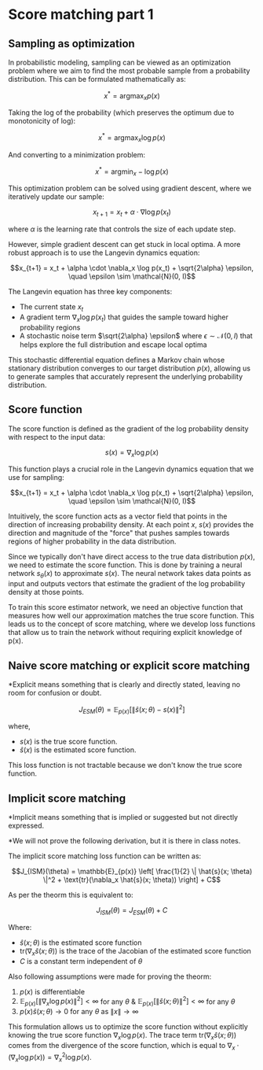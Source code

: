 # Score matching part 1
## Sampling as optimization

In probabilistic modeling, sampling can be viewed as an optimization problem where we aim to find the most probable sample from a probability distribution. This can be formulated mathematically as:

$$x^* = \mathop{\arg \max}_{x} p(x)$$  

Taking the log of the probability (which preserves the optimum due to monotonicity of log):

$$x^* = \mathop{\arg \max}_{x} \log p(x)$$

And converting to a minimization problem:

$$x^* = \mathop{\arg \min}_{x} - \log p(x)$$

This optimization problem can be solved using gradient descent, where we iteratively update our sample:

$$x_{t+1} = x_t + \alpha \cdot \nabla \log p(x_t)$$

where $\alpha$ is the learning rate that controls the size of each update step.

However, simple gradient descent can get stuck in local optima. A more robust approach is to use the Langevin dynamics equation:

$$x_{t+1} = x_t + \alpha \cdot \nabla_x \log p(x_t) + \sqrt{2\alpha} \epsilon, \quad \epsilon \sim \mathcal{N}(0, I)$$ 

The Langevin equation has three key components:
- The current state $x_t$
- A gradient term $\nabla_x \log p(x_t)$ that guides the sample toward higher probability regions
- A stochastic noise term $\sqrt{2\alpha} \epsilon$ where $\epsilon \sim \mathcal{N}(0, I)$ that helps explore the full distribution and escape local optima

This stochastic differential equation defines a Markov chain whose stationary distribution converges to our target distribution $p(x)$, allowing us to generate samples that accurately represent the underlying probability distribution.

## Score function

The score function is defined as the gradient of the log probability density with respect to the input data:

$$s(x) = \nabla_x \log p(x)$$

This function plays a crucial role in the Langevin dynamics equation that we use for sampling:

$$x_{t+1} = x_t + \alpha \cdot \nabla_x \log p(x_t) + \sqrt{2\alpha} \epsilon, \quad \epsilon \sim \mathcal{N}(0, I)$$

Intuitively, the score function acts as a vector field that points in the direction of increasing probability density. At each point $x$, $s(x)$ provides the direction and magnitude of the "force" that pushes samples towards regions of higher probability in the data distribution.

Since we typically don't have direct access to the true data distribution $p(x)$, we need to estimate the score function. This is done by training a neural network $s_\theta(x)$ to approximate $s(x)$. The neural network takes data points as input and outputs vectors that estimate the gradient of the log probability density at those points.

To train this score estimator network, we need an objective function that measures how well our approximation matches the true score function. This leads us to the concept of score matching, where we develop loss functions that allow us to train the network without requiring explicit knowledge of p(x).

## Naive score matching or explicit score matching
*Explicit means something that is clearly and directly stated, leaving no room for confusion or doubt.


$$J_{ESM}(\theta) = \mathbb{E}_{p(x)} \left[ \left\|  \hat{s}(x; \theta) - s(x) \right\|^2 \right]$$

where,

- $s(x)$ is the true score function.
- $\hat{s}(x)$ is the estimated score function.

This loss function is not tractable because we don't know the true score function.

## Implicit score matching
*Implicit means something that is implied or suggested but not directly expressed.

*We will not prove the following derivation, but it is there in class notes.

The implicit score matching loss function can be written as:

$$J_{ISM}(\theta) = \mathbb{E}_{p(x)} \left[ \frac{1}{2} \| \hat{s}(x; \theta) \|^2 + \text{tr}(\nabla_x \hat{s}(x; \theta)) \right] + C$$

As per the theorm this is equivalent to:

$$J_{ISM}(\theta) = J_{ESM}(\theta)  + C$$

Where:
- $\hat{s}(x; \theta)$ is the estimated score function
- $\text{tr}(\nabla_x \hat{s}(x; \theta))$ is the trace of the Jacobian of the estimated score function
- $C$ is a constant term independent of $\theta$

Also following assumptions were made for proving the theorm:
1. $p(x)$ is differentiable
2. $\mathbb{E}_{p(x)}[\|\nabla_x \log p(x)\|^2] < \infty$ for any $\theta$ & 
   $\mathbb{E}_{p(x)}[\|\hat{s}(x; \theta)\|^2] < \infty$ for any $\theta$
3. $p(x)\hat{s}(x; \theta) \to 0$ for any $\theta$ as $\|x\| \to \infty$



This formulation allows us to optimize the score function without explicitly knowing the true score function $\nabla_x \log p(x)$. The trace term $\text{tr}(\nabla_x \hat{s}(x; \theta))$ comes from the divergence of the score function, which is equal to $\nabla_x \cdot (\nabla_x \log p(x)) = \nabla_x^2 \log p(x)$.